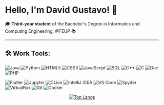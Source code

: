 # Hello, I'm David Gustavo! 👋

🎓 **Third-year student** of the Bachelor's Degree in Informatics and Computing Engineering, @FEUP 📚

---

## 🛠️ Work Tools:

![Java](https://img.shields.io/badge/Java-4B4B4B?style=for-the-badge&logo=java&logoColor=white)
![Python](https://img.shields.io/badge/Python-4B4B4B?style=for-the-badge&logo=python&logoColor=white)
![HTML5](https://img.shields.io/badge/HTML5-4B4B4B?style=for-the-badge&logo=html5&logoColor=white)
![CSS3](https://img.shields.io/badge/CSS3-4B4B4B?style=for-the-badge&logo=css3&logoColor=white)
![JavaScript](https://img.shields.io/badge/JavaScript-4B4B4B?style=for-the-badge&logo=javascript&logoColor=white)
![SQL](https://img.shields.io/badge/SQL-4B4B4B?style=for-the-badge&logo=postgresql&logoColor=white)
![C++](https://img.shields.io/badge/C++-4B4B4B?style=for-the-badge&logo=cplusplus&logoColor=white)
![C](https://img.shields.io/badge/C-4B4B4B?style=for-the-badge&logo=c&logoColor=white)
![Dart](https://img.shields.io/badge/Dart-4B4B4B?style=for-the-badge&logo=dart&logoColor=white)
![PHP](https://img.shields.io/badge/PHP-4B4B4B?style=for-the-badge&logo=php&logoColor=white)

![Flutter](https://img.shields.io/badge/Flutter-4B4B4B?style=for-the-badge&logo=flutter&logoColor=white)
![Jupyter](https://img.shields.io/badge/Jupyter-4B4B4B?style=for-the-badge&logo=jupyter&logoColor=white)
![CLion](https://img.shields.io/badge/CLion-4B4B4B?style=for-the-badge&logo=clion&logoColor=white)
![IntelliJ IDEA](https://img.shields.io/badge/IntelliJ_IDEA-4B4B4B?style=for-the-badge&logo=intellij-idea&logoColor=white)
![VS Code](https://img.shields.io/badge/VS_Code-4B4B4B?style=for-the-badge&logo=visual-studio-code&logoColor=white)
![Spyder](https://img.shields.io/badge/Spyder-4B4B4B?style=for-the-badge&logo=spyder-ide&logoColor=white)
![VirtualBox](https://img.shields.io/badge/VirtualBox-4B4B4B?style=for-the-badge&logo=virtualbox&logoColor=white)
![Git](https://img.shields.io/badge/Git-4B4B4B?style=for-the-badge&logo=git&logoColor=white)
![Docker](https://img.shields.io/badge/Docker-4B4B4B?style=for-the-badge&logo=docker&logoColor=white)



<div align="center">

[![Top Langs](https://github-readme-stats.vercel.app/api/top-langs/?username=DavidGustavo6&layout=compact&langs_count=10&bg_color=000000&title_color=ffffff&text_color=ffffff)](https://github.com/anuraghazra/github-readme-stats)

</div>






<!--
**DavidGustavo6/DavidGustavo6** is a ✨ _special_ ✨ repository because its `README.md` (this file) appears on your GitHub profile.

Here are some ideas to get you started:

- 🔭 I’m currently working on ...
- 🌱 I’m currently learning ...
- 👯 I’m looking to collaborate on ...
- 🤔 I’m looking for help with ...
- 💬 Ask me about ...
- 📫 How to reach me: ...
- 😄 Pronouns: ...
- ⚡ Fun fact: ...
-->
